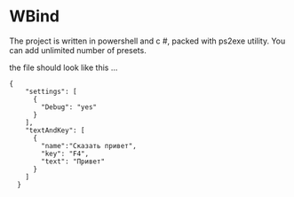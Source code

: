 # WBind

The project is written in powershell and c #, packed with ps2exe utility.
You can add unlimited number of presets.

the file should look like this ...

```
{
    "settings": [
      {
        "Debug": "yes"
      }
    ],
    "textAndKey": [
      {
        "name":"Сказать привет",
        "key": "F4",
        "text": "Привет"
      }
    ]
  }
```
